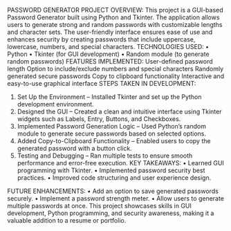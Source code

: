 PASSWORD GENERATOR
PROJECT OVERVIEW:
     This project is a GUI-based Password Generator built using Python and Tkinter. The application allows users to generate strong and random passwords with customizable lengths and character sets. The user-friendly interface ensures ease of use and enhances security by creating passwords that include uppercase, lowercase, numbers, and special characters.
TECHNOLOGIES USED:
•	Python
•	Tkinter (for GUI development)
•	Random module (to generate random passwords)
FEATURES IMPLEMENTED: 
 User-defined password length 
 Option to include/exclude numbers and special characters 
 Randomly generated secure passwords 
 Copy to clipboard functionality 
 Interactive and easy-to-use graphical interface
STEPS TAKEN IN DEVELOPMENT:
1.	Set Up the Environment – Installed Tkinter and set up the Python development environment.
2.	Designed the GUI – Created a clean and intuitive interface using Tkinter widgets such as Labels, Entry, Buttons, and Checkboxes.
3.	Implemented Password Generation Logic – Used Python’s random module to generate secure passwords based on selected options.
4.	Added Copy-to-Clipboard Functionality – Enabled users to copy the generated password with a button click.
5.	Testing and Debugging – Ran multiple tests to ensure smooth performance and error-free execution.
KEY TAKEAWAYS:
•	Learned GUI programming with Tkinter.
•	Implemented password security best practices.
•	Improved code structuring and user experience design.


FUTURE ENHANCEMENTS:
•	Add an option to save generated passwords securely.
•	Implement a password strength meter.
•	Allow users to generate multiple passwords at once.
This project showcases skills in GUI development, Python programming, and security awareness, making it a valuable addition to a resume or portfolio.

